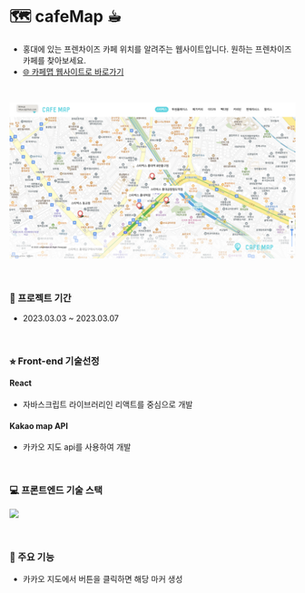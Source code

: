 # 🗺️ cafeMap ☕︎
- 홍대에 있는 프렌차이즈 카페 위치를 알려주는 웹사이트입니다. 원하는 프렌차이즈 카페를 찾아보세요.
- [🌐 카페맵 웹사이트로 바로가기](https://enchanting-bublanina-7e9b04.netlify.app/)
<br>

![카페맵 화면 이미지](./readme_img/bg.png)

<br>

### 📅 프로젝트 기간 
- 2023.03.03 ~ 2023.03.07

<br>

### ⭐︎ Front-end 기술선정

#### React
- 자바스크립트 라이브러리인 리액트를 중심으로 개발

#### Kakao map API
- 카카오 지도 api를 사용하여 개발

<br>

### 💻️ 프론트엔드 기술 스택
<p>
  <a href="https://skillicons.dev">
    <img src="https://skillicons.dev/icons?i=react,html,css,javascript,github" />
  </a>
</p>


<br>

### 🔧 주요 기능
- 카카오 지도에서 버튼을 클릭하면 해당 마커 생성





